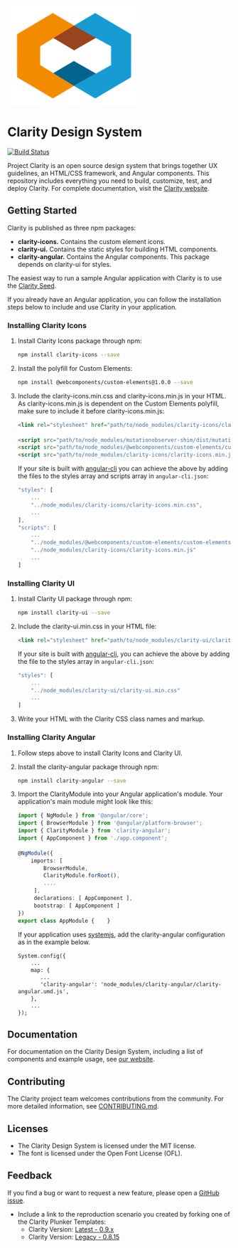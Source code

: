 ![Clarity](logo.png)

# Clarity Design System

[![Build Status](https://travis-ci.org/vmware/clarity.svg?branch=master)](https://travis-ci.org/vmware/clarity)

Project Clarity is an open source design system that brings together UX guidelines, an HTML/CSS framework, and Angular components. This repository includes everything you need to build, customize, test, and deploy Clarity.  For complete documentation, visit the [Clarity website](https://vmware.github.io/clarity/).

## Getting Started

Clarity is published as three npm packages:

* __clarity-icons.__ Contains the custom element icons.
* __clarity-ui.__ Contains the static styles for building HTML components.
* __clarity-angular.__ Contains the Angular components. This package depends on clarity-ui for styles.

The easiest way to run a sample Angular application with Clarity is to use the [Clarity Seed](https://github.com/vmware/clarity-seed). 

If you already have an Angular application, you can follow the installation steps below to include and use Clarity in your application.

### Installing Clarity Icons

1. Install Clarity Icons package through npm:
    ```bash
    npm install clarity-icons --save
    ```

2. Install the polyfill for Custom Elements: 
    ```bash
    npm install @webcomponents/custom-elements@1.0.0 --save
    ```

3. Include the clarity-icons.min.css and clarity-icons.min.js in your HTML. As clarity-icons.min.js is dependent on the Custom Elements polyfill, make sure to include it before clarity-icons.min.js:
    ```html
    <link rel="stylesheet" href="path/to/node_modules/clarity-icons/clarity-icons.min.css">

    <script src="path/to/node_modules/mutationobserver-shim/dist/mutationobserver.min.js"></script>
    <script src="path/to/node_modules/@webcomponents/custom-elements/custom-elements.min.js"></script>
    <script src="path/to/node_modules/clarity-icons/clarity-icons.min.js"></script>
    ```

    If your site is built with [angular-cli](https://github.com/angular/angular-cli) you can achieve the above by adding the files to the styles array and 
    scripts array in `angular-cli.json`:
    ```js
    "styles": [
        ...
        "../node_modules/clarity-icons/clarity-icons.min.css",
        ...
    ],
    "scripts": [
        ...
        "../node_modules/@webcomponents/custom-elements/custom-elements.min.js",
        "../node_modules/clarity-icons/clarity-icons.min.js"
        ...
    ]
    ```

### Installing Clarity UI

1. Install Clarity UI package through npm:
    ```bash
    npm install clarity-ui --save
    ```

2. Include the clarity-ui.min.css in your HTML file:
    ```html
    <link rel="stylesheet" href="path/to/node_modules/clarity-ui/clarity-ui.min.css">
    ```

    If your site is built with [angular-cli](https://github.com/angular/angular-cli), you can achieve the above by adding the file to the styles array in 
    `angular-cli.json`:
    ```js
    "styles": [
        ...
        "../node_modules/clarity-ui/clarity-ui.min.css"
        ...
    ]
    ```

3. Write your HTML with the Clarity CSS class names and markup.

### Installing Clarity Angular

1. Follow steps above to install Clarity Icons and Clarity UI.
2. Install the clarity-angular package through npm:
    ```bash
    npm install clarity-angular --save
    ```

3. Import the ClarityModule into your Angular application's module.  Your application's main module might look like this:
    ```typescript
    import { NgModule } from '@angular/core';
    import { BrowserModule } from '@angular/platform-browser';
    import { ClarityModule } from 'clarity-angular';
    import { AppComponent } from './app.component';

    @NgModule({
        imports: [
            BrowserModule,
            ClarityModule.forRoot(),
            ....
         ],
         declarations: [ AppComponent ],
         bootstrap: [ AppComponent ]
    })
    export class AppModule {    }
    ```
    
    If your application uses [systemjs](https://github.com/systemjs/systemjs), add the clarity-angular configuration
    as in the example below.
    ```
    System.config({
    	...
    	map: {
    	   ...
    	   'clarity-angular': 'node_modules/clarity-angular/clarity-angular.umd.js',
    	},
    	...
    });
    ```
    
## Documentation

For documentation on the Clarity Design System, including a list of components and example usage, see [our website](https://vmware.github.io/clarity).

## Contributing

The Clarity project team welcomes contributions from the community. For more detailed information, see [CONTRIBUTING.md](CONTRIBUTING.md).

## Licenses

* The Clarity Design System is licensed under the MIT license.
* The font is licensed under the Open Font License (OFL).

## Feedback

If you find a bug or want to request a new feature, please open a [GitHub issue](https://github.com/vmware/clarity/issues).
* Include a link to the reproduction scenario you created by forking one of the Clarity Plunker Templates:
  - Clarity Version: [Latest - 0.9.x](https://plnkr.co/uNwwZe)
  - Clarity Version: [Legacy - 0.8.15](https://plnkr.co/8TwwdL)
